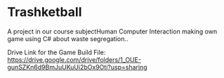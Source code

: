 # Trashketball
A project in our course subjectHuman Computer Interaction making own game using C# about waste segregation..



Drive Link for the Game Build File: 
https://drive.google.com/drive/folders/1_OUE-gunSZKn6d9BmJuUKuUi2bOx9Otj?usp=sharing
